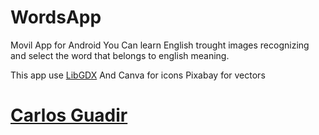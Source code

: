 # WordsApp
Movil App for Android You Can learn English trought images recognizing and select the word that belongs to english meaning.

This app use [LibGDX](https://libgdx.badlogicgames.com/)
And Canva for icons
Pixabay for vectors

# [Carlos Guadir](github.com/smartemotions)
